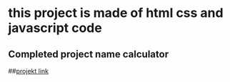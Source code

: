 # this project is made of html css and javascript code

## Completed project name calculator

##[projekt link](https://visionary-lebkuchen-201d41.netlify.app/)

